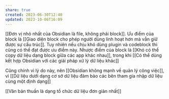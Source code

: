```yaml
---
share: true
created: 2023-06-30T12:40
updated: 2023-10-06T16:09
---
```

[[Đơn vị nhỏ nhất của Obsidian là file, không phải block]]. Ưu điểm của block là [[Giao diện block cho phép người dùng linh hoạt hơn mà vẫn giữ được sự cấu trúc]]. Tuy nhiên nếu chịu khó dùng plugin và codeblock thì cũng có thể đạt được ưu điểm này. Nhược điểm của block là [[Khó có thể copy dữ liệu dạng block giữa các app khác nhau]], trong khi [[Có thể dùng kết hợp Obsidian với các giải pháp xử lý dữ liệu khác]]

Cũng chính vì lý do này, nên [[Obsidian không mạnh về quản lý công việc]], vì [[Dữ liệu dưới dạng cơ sở dữ liệu đảm bảo các bên tham gia nhập dữ liệu cùng một định dạng]]

[[Văn bản thuần là dạng tổ chức dữ liệu đơn giản nhất]] 
